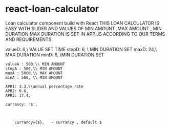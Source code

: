 
# react-loan-calculator
Loan calculator component  build with React
THIS LOAN CALCULATOR IS EASY WITH SLIDER AND VALUES
OF MIN AMOUNT ,MAX AMOUNT , MIN DURATION,MAX DURATION IS SET IN APP.JS ACCORDING TO OUR TERMS AND REQUIREMENTS.

 valueD: 6,\\ VALUE SET TIME
    stepD: 6, \\ MIN DURATION SET
    maxD: 24,\\ MAX DURATION
    minD: 6, \\MIN DURATION SET

    valueA : 500,\\ MIN AMOUNT
    stepA : 500,\\ MIN AMOUNT
    maxA : 5000,\\ MAX AMOUNT
    minA : 500, \\ MIN AMOUNT

    APR1: 3.3,\\annual percentage rate
    APR2: 9.6,
    APR3: 17.4,

    currancy: '$',



        currancy={$},   - currancy , default $


